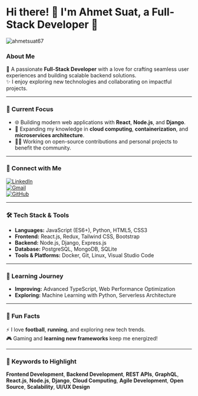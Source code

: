 # Hi there! 👋 I'm Ahmet Suat, a Full-Stack Developer 🚀  
<p align="left"> <img src="https://komarev.com/ghpvc/?username=ahmetsuat67" alt="ahmetsuat67" /> </p>

### About Me  
🌟 A passionate **Full-Stack Developer** with a love for crafting seamless user experiences and building scalable backend solutions.  
✨ I enjoy exploring new technologies and collaborating on impactful projects.  

---

### 🔭 Current Focus  
- 🌐 Building modern web applications with **React**, **Node.js**, and **Django**.  
- 🚀 Expanding my knowledge in **cloud computing**, **containerization**, and **microservices architecture**.  
- 👨‍💻 Working on open-source contributions and personal projects to benefit the community.  

---

### 📩 Connect with Me  
[![LinkedIn](https://img.shields.io/badge/LinkedIn-0077B5?logo=linkedin&logoColor=white)](https://www.linkedin.com/in/ahmet-suat-pinar/)  
[![Gmail](https://img.shields.io/badge/Gmail-D14836?logo=gmail&logoColor=white)](mailto:ahmetsuatpinar@gmail.com)  
[![GitHub](https://img.shields.io/badge/GitHub-100000?logo=github&logoColor=white)](https://github.com/ahmetsuat67)  

---

### 🛠️ Tech Stack & Tools  
- **Languages:** JavaScript (ES6+), Python, HTML5, CSS3  
- **Frontend:** React.js, Redux, Tailwind CSS, Bootstrap  
- **Backend:** Node.js, Django, Express.js  
- **Database:** PostgreSQL, MongoDB, SQLite  
- **Tools & Platforms:** Docker, Git, Linux, Visual Studio Code  

---

### 🌱 Learning Journey  
- **Improving:** Advanced TypeScript, Web Performance Optimization  
- **Exploring:** Machine Learning with Python, Serverless Architecture  

---

### 📌 Fun Facts  
⚡ I love **football**, **running**, and exploring new tech trends.  
🎮 Gaming and **learning new frameworks** keep me energized!  

---

### 🔖 Keywords to Highlight  
**Frontend Development**, **Backend Development**, **REST APIs**, **GraphQL**, **React.js**, **Node.js**, **Django**, **Cloud Computing**, **Agile Development**, **Open Source**, **Scalability**, **UI/UX Design**
